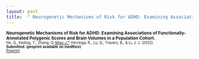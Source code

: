 ```yaml
---
layout: post
title:  " Neurogenetic Mechanisms of Risk for ADHD: Examining Associations of Functionally-Annotated Polygenic Scores and Brain Volumes in a Population Cohort."
---
```


<small><b> Neurogenetic Mechanisms of Risk for ADHD: Examining Associations of Functionally-Annotated Polygenic Scores and Brain Volumes in a Population Cohort.</b>  
<small>He, Q., Keding, T., Zhang, Q.,<u>Miao J.*</u>, Herringa, R., Lu, Q., Travers, B., & Li, J. J. (2022).</small>  
<small> <b>Submitted. (preprint available on medRxiv)  </b></small> 
<br>
<small>
	<a href="https://www.medrxiv.org/content/10.1101/2022.12.12.22283356v1">Preprint</a>
</small>